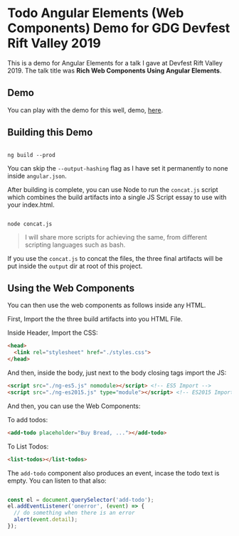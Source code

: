 # Todo Angular Elements (Web Components) Demo for GDG Devfest Rift Valley 2019

This is a demo for Angular Elements for a talk I gave at Devfest Rift Valley 2019.  The talk title was **Rich Web Components Using Angular Elements**.

## Demo

You can play with the demo for this well, demo, [here](https://mainawycliffe.github.io/gdg-devfest19-demo/).

## Building this Demo

```shell

ng build --prod

```

You can skip the `--output-hashing` flag as I have set it permanently to none inside `angular.json`.

After building is complete, you can use Node to run the `concat.js` script which combines the build artifacts into a single JS Script essay to use with your index.html.

```shell

node concat.js

```

> I will share more scripts for achieving the same, from different scripting languages such as bash.

If you use the `concat.js` to concat the files, the three final artifacts will be put inside the `output` dir at root of this project.

## Using the Web Components

You can then use the web components as follows inside any HTML.

First, Import the the three build artifacts into you HTML File.

  Inside Header, Import the CSS:

  ```html
  <head>
    <link rel="stylesheet" href="./styles.css">
  </head>
  ```

  And then, inside the body, just next to the body closing tags import the JS:

  ```html
  <script src="./ng-es5.js" nomodule></script> <!-- ES5 Import -->
  <script src="./ng-es2015.js" type="module"></script> <!-- ES2015 Import (Smaller Bundle) -->
  ```

And then, you can use the Web Components:

  To add todos:

  ```html
  <add-todo placeholder="Buy Bread, ..."></add-todo>
  ```

  To List Todos:

  ```html
  <list-todos></list-todos>
  ```

  The `add-todo` component also produces an event, incase the todo text is empty. You can listen to that also:

  ```js

  const el = document.querySelector('add-todo');
  el.addEventListener('onerror', (event) => {
    // do something when there is an error
    alert(event.detail);
  });

  ```
